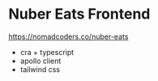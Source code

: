 # Nuber Eats Frontend

https://nomadcoders.co/nuber-eats

- cra + typescript
- apollo client
- tailwind css
